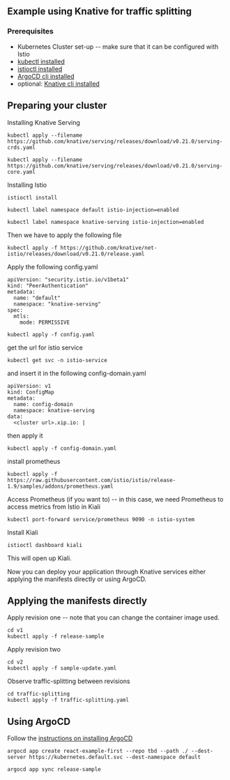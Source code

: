 ## Example using Knative for traffic splitting

### Prerequisites
* Kubernetes Cluster set-up -- make sure that it can be configured with Istio
* [kubectl installed](https://kubernetes.io/docs/reference/kubectl/overview/)
* [istioctl installed](https://istio.io/latest/docs/ops/diagnostic-tools/istioctl/)
* [ArgoCD cli installed](https://argoproj.github.io/argo-cd/getting_started/)
* optional: [Knative cli installed](https://knative.dev/docs/install/install-kn/)

## Preparing your cluster

Installing Knative Serving

```
kubectl apply --filename https://github.com/knative/serving/releases/download/v0.21.0/serving-crds.yaml
```

```
kubectl apply --filename https://github.com/knative/serving/releases/download/v0.21.0/serving-core.yaml
```

Installing Istio

```
istioctl install
```

```
kubectl label namespace default istio-injection=enabled
```

```
kubectl label namespace knative-serving istio-injection=enabled
```

Then we have to apply the following file
```
kubectl apply -f https://github.com/knative/net-istio/releases/download/v0.21.0/release.yaml
```

Apply the following config.yaml

```
apiVersion: "security.istio.io/v1beta1"
kind: "PeerAuthentication"
metadata:
  name: "default"
  namespace: "knative-serving"
spec:
  mtls:
    mode: PERMISSIVE
```

```
kubectl apply -f config.yaml
```

get the url for istio service

```
kubectl get svc -n istio-service 
```

and insert it in the following config-domain.yaml

```
apiVersion: v1
kind: ConfigMap
metadata:
  name: config-domain
  namespace: knative-serving
data:
  <cluster url>.xip.io: |
```

then apply it

```
kubectl apply -f config-domain.yaml
```

install prometheus

```
kubectl apply -f https://raw.githubusercontent.com/istio/istio/release-1.9/samples/addons/prometheus.yaml
```

Access Prometheus (if you want to) -- in this case, we need Prometheus to access metrics from Istio in Kiali

```
kubectl port-forward service/prometheus 9090 -n istio-system
```

Install Kiali

```
istioctl dashboard kiali
```

This will open up Kiali.

Now you can deploy your application through Knative services either applying the manifests directly or using ArgoCD.

## Applying the manifests directly

Apply revision one -- note that you can change the container image used.
```
cd v1
kubectl apply -f release-sample
```

Apply revision two
```
cd v2
kubectl apply -f sample-update.yaml
```

Observe traffic-splitting between revisions
```
cd traffic-splitting
kubectl apply -f traffic-splitting.yaml
```


## Using ArgoCD

Follow the [instructions on installing ArgoCD](https://argoproj.github.io/argo-cd/getting_started/)

```
argocd app create react-example-first --repo tbd --path ./ --dest-server https://kubernetes.default.svc --dest-namespace default

argocd app sync release-sample
```
